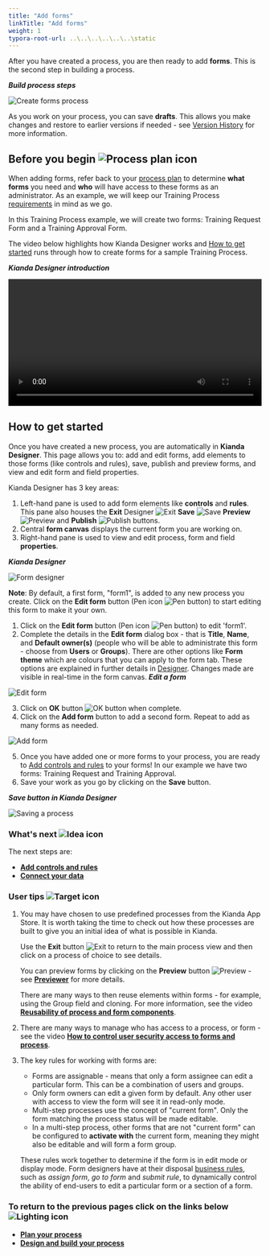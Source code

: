 ```yaml
---
title: "Add forms"
linkTitle: "Add forms"
weight: 1
typora-root-url: ..\..\..\..\..\..\static
---
```


After you have created a process, you are then ready to add **forms**. This is the second step in building a process.

***Build process steps***

![Create forms process](/images/magnifycreateforms2.png)

As you work on your process, you can save **drafts**. This allows you make changes and restore to earlier versions if needed - see [Version History](/docs/getting-started/create-first-process/design-and-build/add-forms/version-history/) for more information.



## Before you begin ![Process plan icon](/images/11.png) 

When adding forms, refer back to your [process plan](/docs/getting-started/create-first-process/plan-your-process/) to determine **what forms** you need and **who** will have access to these forms as an administrator. As an example, we will keep our Training Process [requirements](/docs/getting-started/create-first-process/plan-your-process#summary-of-requirements) in mind as we go.

In this Training Process example, we will create two forms: Training Request Form and a Training Approval Form.

The video below highlights how Kianda Designer works and [How to get started](#how-to-get-started) runs through how to create forms for a sample Training Process.

***Kianda Designer introduction***

<video width="100%" style="width:100%" controls>
    <source src="/videos/designerintro.mp4">
    Your browser does not support the video tag.
    </source>
</video>



## How to get started

Once you have created a new process, you are automatically in **Kianda Designer**. This page allows you to: add and edit forms, add elements to those forms (like controls and rules), save, publish and preview forms, and view and edit form and field properties.

Kianda Designer has 3 key areas:

1. Left-hand pane is used to add form elements like **controls** and **rules**. This pane also houses the **Exit** Designer ![Exit](/images/exitdesign.png) **Save** ![Save](/images/save.png)  **Preview** ![Preview](/images/preview.png) and **Publish** ![Publish](/images/publish.png) buttons.
2. Central **form canvas** displays the current form you are working on.
3. Right-hand pane is used to view and edit process, form and field **properties**.

***Kianda Designer***

![Form designer](/images/Kianda_Designer_frames.jpg)

**Note**: By default, a first form, "form1", is added to any new process you create. Click on the **Edit form** button (Pen icon ![Pen button](/images/penicon.png)) to start editing this form to make it your own.

1. Click on the **Edit form** button (Pen icon ![Pen button](/images/penicon.png)) to edit 'form1'.
2. Complete the details in the **Edit form** dialog box - that is **Title**, **Name**, and **Default owner(s)** (people who will be able to administrate this form - choose from **Users** or **Groups**). There are other options like **Form theme** which are colours that you can apply to the form tab. These options are explained in further details in [Designer](/docs/getting-started/create-first-process/design-and-build/add-forms/designer/). Changes made are visible in real-time in the form canvas.
***Edit a form***

![Edit form](/images/editform.gif)

3. Click on **OK** button ![OK button](/images/ok.png) when complete. 
4. Click on the **Add form** button to add a second form. Repeat to add as many forms as needed.

![Add form](/images/addform.gif)

5. Once you have added one or more forms to your process, you are ready to [Add controls and rules](/docs/getting-started/create-first-process/design-and-build/add-controls-and-rules/) to your forms! In our example we have two forms: Training Request and Training Approval. 
6. Save your work as you go by clicking on the **Save** button.

***Save button in Kianda Designer***

![Saving a process](/images/saveprocess.gif)



### What's next  ![Idea icon](/images/18.png) ###

The next steps are: 

- **[Add controls and rules](/docs/getting-started/create-first-process/design-and-build/add-controls-and-rules/)**
- [**Connect your data**](/docs/getting-started/create-first-process/design-and-build/connect-your-data/)



### User tips ![Target icon](/images/05.png) ###

1. You may have chosen to use predefined processes from the Kianda App Store. It is worth taking the time to check out how these processes are built to give you an initial idea of what is possible in Kianda. 

   Use the **Exit** button ![Exit](/images/exitdesign.png) to return to the main process view and then click on a process of choice to see details. 

   You can preview forms by clicking on the **Preview** button ![Preview](/images/preview.png) - see [**Previewer**](/docs/getting-started/create-first-process/design-and-build/preview-your-process/) for more details.

   There are many ways to then reuse elements within forms - for example, using the Group field and cloning. For more information, see the video [**Reusability of process and form components**](/docs/how-to/reuse-or-clone-process-elements/).

2. There are many ways to manage who has access to a process, or form - see the video [**How to control user security access to forms and process**](/docs/how-to/control-form-user-security/).

3. The key rules for working with forms are:

   - Forms are assignable - means that only a form assignee can edit a particular form. This can be a combination of users and groups.
   - Only form owners can edit a given form by default. Any other user with access to view the form will see it in read-only mode.
   - Multi-step processes use the concept of "current form". Only the form matching the process status will be made editable.
   - In a multi-step process, other forms that are not "current form" can be configured to **activate with** the current form, meaning they might also be editable and will form a form group.

   These rules work together to determine if the form is in edit mode or display mode. Form designers have at their disposal [business rules](/docs/getting-started/create-first-process/plan-your-process/rules/), such as *assign form*, *go to form* and *submit rule*, to dynamically control the ability of end-users to edit a particular form or a section of a form.

   

### **To return to the previous pages click on the links below**  ![Lighting icon](/images/10.png) 

- **[Plan your process](/docs/getting-started/create-first-process/plan-your-process/)**
- [**Design and build your process**](/docs/getting-started/create-first-process/design-and-build/) 

